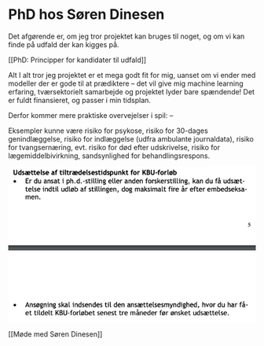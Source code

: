 # PhD hos Søren Dinesen
Det afgørende er, om jeg tror projektet kan bruges til noget, og om vi kan finde på udfald der kan kigges på.

[[PhD: Principper for kandidater til udfald]]

Alt I alt tror jeg projektet er et mega godt fit for mig, uanset om vi ender med modeller der er gode til at prædiktere – det vil give mig machine learning erfaring, tværsektorielt samarbejde og projektet lyder bare spændende! Det er fuldt finansieret, og passer i min tidsplan.

Derfor kommer mere praktiske overvejelser i spil: – 

Eksempler kunne være risiko for psykose, risiko for 30-dages genindlæggelse, risiko for indlæggelse (udfra ambulante journaldata), risiko for tvangsernæring, evt. risiko for død efter udskrivelse, risiko for lægemiddelbivirkning, sandsynlighed for behandlingsrespons.

![](BearImages/FD560488-DEB5-43ED-B7F6-D91EDBACEE49-972-000001CA6F3077D7/41B18164-33CD-4E1E-9A41-E046F8C22F12.png)



[[Møde med Søren Dinesen]]

<!-- {BearID:7B050FEE-2123-4144-A3F1-B35F19EF12AF-972-0000001BBA15DC44} -->
